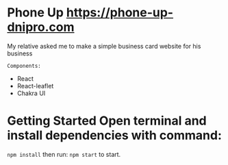 # Phone Up https://phone-up-dnipro.com

My relative asked me to make a simple business card website for his business

`Components:` 
- React 
- React-leaflet 
- Chakra UI 

 # Getting Started Open terminal and install dependencies with command: 
`npm install` then run: `npm start` to start.
